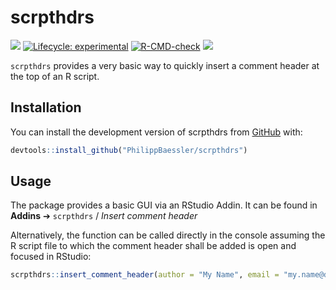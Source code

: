 # scrpthdrs

<!-- badges: start -->

[![](https://img.shields.io/badge/devel%20version-0.1.0-blue.svg)](https://github.com/scrpthdrs) [![Lifecycle: experimental](https://img.shields.io/badge/lifecycle-experimental-orange.svg)](https://lifecycle.r-lib.org/articles/stages.html#experimental) [![R-CMD-check](https://github.com/PhilippBaessler/scrpthdrs/actions/workflows/R-CMD-check.yaml/badge.svg)](https://github.com/PhilippBaessler/scrpthdrs/actions/workflows/R-CMD-check.yaml) [![](https://codecov.io/gh/https://github.com/PhilippBaessler/scrpthdrs/branch/master/graph/badge.svg)](https://codecov.io/gh/https://github.com/PhilippBaessler/scrpthdrs)

<!-- badges: end -->

`scrpthdrs` provides a very basic way to quickly insert a comment header at the top of an R script.

## Installation

You can install the development version of scrpthdrs from [GitHub](https://github.com/) with:

``` r
devtools::install_github("PhilippBaessler/scrpthdrs")
```

## Usage

The package provides a basic GUI via an RStudio Addin. It can be found in **Addins** ➔ `scrpthdrs` / *Insert comment header*

Alternatively, the function can be called directly in the console assuming the R script file to which the comment header shall be added is open and focused in RStudio:

``` r
scrpthdrs::insert_comment_header(author = "My Name", email = "my.name@domain.com")
```
